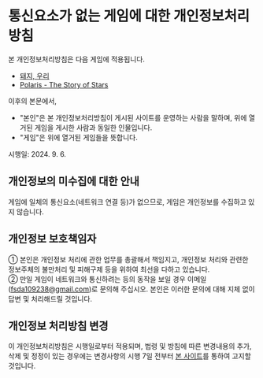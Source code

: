 # 통신요소가 없는 게임에 대한 개인정보처리방침

본 개인정보처리방침은 다음 게임에 적용됩니다.

- [돼지, 우리](/ko/games/desc?game=PigUs)
- [Polaris - The Story of Stars](/ko/games/desc?game=Polaris)

이후의 본문에서,

- "본인"은 본 개인정보처리방침이 게시된 사이트를 운영하는 사람을 말하며,
위에 열거된 게임을 게시한 사람과 동일한 인물입니다.
- "게임"은 위에 열거된 게임들을 뜻합니다.

시행일: 2024. 9. 6.

## 개인정보의 미수집에 대한 안내

게임에 일체의 통신요소(네트워크 연결 등)가 없으므로, 게임은 개인정보를 수집하고 있지 않습니다.

## 개인정보 보호책임자

① 본인은 개인정보 처리에 관한 업무를 총괄해서 책임지고, 개인정보 처리와 관련한 정보주체의 불만처리 및 피해구제 등을 위하여 최선을 다하고 있습니다.  
② 만일 게임이 네트워크와 통신하려는 등의 동작을 보일 경우 이메일(fsda109238@gmail.com)로 문의해 주십시오.
본인은 이러한 문의에 대해 지체 없이 답변 및 처리해드릴 것입니다.

## 개인정보 처리방침 변경

이 개인정보처리방침은 시행일로부터 적용되며, 법령 및 방침에 따른 변경내용의 추가, 삭제 및 정정이 있는 경우에는 변경사항의 시행 7일 전부터 [본 사이트](holyskymin.github.io)를 통하여 고지할 것입니다.